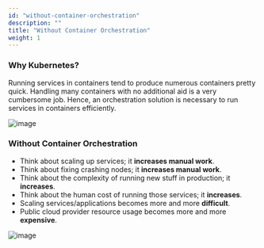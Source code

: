 ```yaml
---
id: "without-container-orchestration"
description: ""
title: "Without Container Orchestration"
weight: 1
---
```


### Why Kubernetes?

Running services in containers tend to produce numerous containers pretty quick. Handling many containers with no additional aid is a very cumbersome job. Hence, an orchestration solution is necessary to run services in containers efficiently.

![image](containers2.png)

### Without Container Orchestration

- Think about scaling up services; it **increases manual work**.
- Think about fixing crashing nodes; it **increases manual work**.
- Think about the complexity of running new stuff in production; it **increases**.
- Think about the human cost of running those services; it **increases**.
- Scaling services/applications becomes more and more **difficult**.
- Public cloud provider resource usage becomes more and more **expensive**.

![image](kubernetes.png)